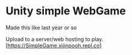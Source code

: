 # Unity simple WebGame
Made this like last year or so

Upload to a server/web hosting to play.
[https://SimpleGame.xijinpooh.repl.co]

